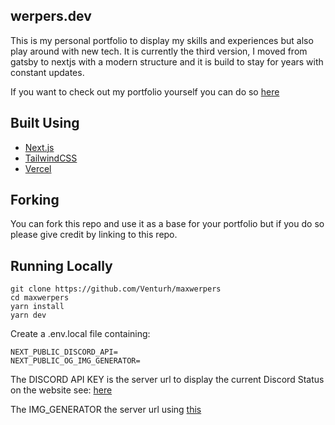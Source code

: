 ## werpers.dev

This is my personal portfolio to display my skills and experiences but also play around with new tech.
It is currently the third version, I moved from gatsby to nextjs with a modern structure and it is build to stay for years with constant updates.

If you want to check out my portfolio yourself you can do so [here](https://werpers.dev/en 'Title')

## Built Using

- [Next.js](https://nextjs.org/)
- [TailwindCSS](https://tailwindcss.com/)
- [Vercel](https://vercel.com/)

## Forking

You can fork this repo and use it as a base for your portfolio but if you do so please give credit by linking to this repo.

## Running Locally

```
git clone https://github.com/Venturh/maxwerpers
cd maxwerpers
yarn install
yarn dev
```

Create a .env.local file containing:

```
NEXT_PUBLIC_DISCORD_API=
NEXT_PUBLIC_OG_IMG_GENERATOR=
```

The DISCORD API KEY is the server url to display the current Discord Status on the website see: [here](https://github.com/Venturh/discordapi)

The IMG_GENERATOR the server url using [this](https://github.com/vercel/og-image)
